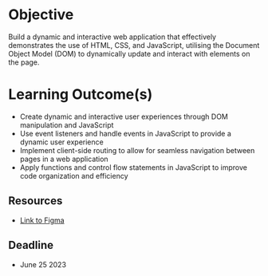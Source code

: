 # **Objective**

Build a dynamic and interactive web application that effectively demonstrates the use of HTML, CSS, and JavaScript, utilising the Document Object Model (DOM) to dynamically update and interact with elements on the page.

# **Learning Outcome(s)**

- Create dynamic and interactive user experiences through DOM manipulation and JavaScript
- Use event listeners and handle events in JavaScript to provide a dynamic user experience
- Implement client-side routing to allow for seamless navigation between pages in a web application
- Apply functions and control flow statements in JavaScript to improve code organization and efficiency


## Resources
- [Link to Figma](https://www.figma.com/file/jOdstMt9a91CeNRU7YVJbu/Pixify?node-id=0%3A1&t=zPwoHCsbIXvJsSPw-0) 

## Deadline
- June 25 2023



